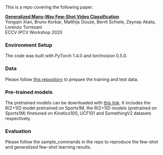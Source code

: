 This is a repo covering the following paper.

[**Generalized Many-Way Few-Shot Video Classification**<br/>](https://arxiv.org/pdf/2007.04755.pdf)
Yongqin Xian, Bruno Korbar, Matthijs Douze, Bernt Schiele, Zeynep Akata, 
Lorenzo Torresani <br/>
ECCV IPCV Workshop 2020  

### Environment Setup
The code was built with PyTorch 1.4.0 and torchvision 0.5.0. 

### Data
Please follow [this repository](https://github.com/kenshohara/3D-ResNets-PyTorch) to prepare the training and test data. 

### Pre-trained models
The pretrained models can be downloaded with [this link](http://datasets.d2.mpi-inf.mpg.de/xian/fsv_pretrained_model.zip). It includes the R(2+1)D model pretrained on Sports1M, the R(2+1)D models (pretrained on Sports1M) finetuned on Kinetics100, UCF101 and SomethingV2 datasets respectively.  

### Evaluation
Please follow the sample_commands in the repo to reproduce the few-shot and generalized few-shot learning results.